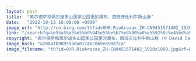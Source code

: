 ```yaml
---
layout: post
title:  "奥尔德萨和佩尔迪多山国家公园里的瀑布，西班牙比利牛斯山脉"
date:   "2022-10-13 16:00:00 +0800"
image_url: "http://cn.bing.com/th?id=OHR.RioArazas_ZH-CN9451571402_1920x1080.jpg&rf=LaDigue_1920x1080.jpg&pid=hp"
link: "/search?q=%e5%a5%a5%e5%b0%94%e5%be%b7%e8%90%a8%e5%92%8c%e4%bd%a9%e5%b0%94%e8%bf%aa%e5%a4%9a%e5%b1%b1%e5%9b%bd%e5%ae%b6%e5%85%ac%e5%9b%ad&form=hpcapt&mkt=zh-cn"
copyright: "奥尔德萨和佩尔迪多山国家公园里的瀑布，西班牙比利牛斯山脉 (© David Santiago Garcia/Cavan Images)"
image_hash: "a2084fb98959a0a01746c0b9e6908fca"
image_filename: "th?id=OHR.RioArazas_ZH-CN9451571402_1920x1080.jpg&rf=LaDigue_1920x1080.jpg&pid=hp"
---
```

